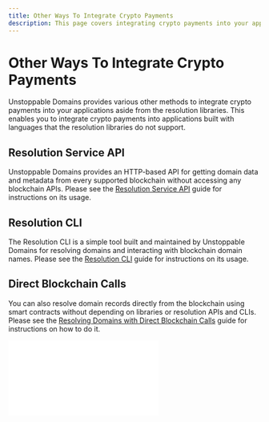 ```yaml
---
title: Other Ways To Integrate Crypto Payments
description: This page covers integrating crypto payments into your applications aside from the resolution libraries.
---
```


# Other Ways To Integrate Crypto Payments

Unstoppable Domains provides various other methods to integrate crypto payments into your applications aside from the resolution libraries. This enables you to integrate crypto payments into applications built with languages that the resolution libraries do not support.

## Resolution Service API

Unstoppable Domains provides an HTTP-based API for getting domain data and metadata from every supported blockchain without accessing any blockchain APIs. Please see the [Resolution Service API](../../developer-toolkit/resolution-service-api/) guide for instructions on its usage.

## Resolution CLI

The Resolution CLI is a simple tool built and maintained by Unstoppable Domains for resolving domains and interacting with blockchain domain names. Please see the [Resolution CLI](../../developer-toolkit/resolution-cli/) guide for instructions on its usage.

## Direct Blockchain Calls

You can also resolve domain records directly from the blockchain using smart contracts without depending on libraries or resolution APIs and CLIs. Please see the [Resolving Domains with Direct Blockchain Calls](../../developer-toolkit/direct-blockchain-calls/resolve-unstoppable-domain-names/) guide for instructions on how to do it.

<embed src="/snippets/_discord.md" />
